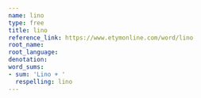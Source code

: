 ```yaml
---
name: lino
type: free
title: lino
reference_link: https://www.etymonline.com/word/lino
root_name: 
root_language: 
denotation: 
word_sums:
- sum: 'Lino + '
  respelling: lino
---
```

